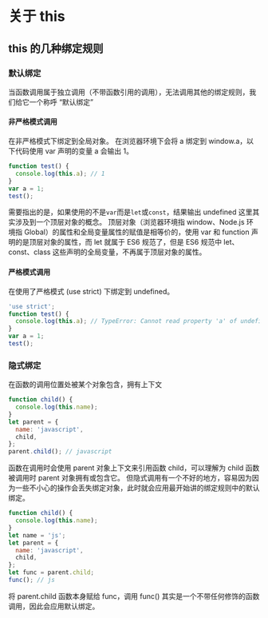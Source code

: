 # 关于 this

## this 的几种绑定规则

### 默认绑定

当函数调用属于独立调用（不带函数引用的调用），无法调用其他的绑定规则，我们给它一个称呼 “默认绑定”

#### 非严格模式调用

在非严格模式下绑定到全局对象。
在浏览器环境下会将 a 绑定到 window.a，以下代码使用 var 声明的变量 a 会输出 1。

```js
function test() {
  console.log(this.a); // 1
}
var a = 1;
test();
```

需要指出的是，如果使用的不是`var`而是`let`或`const`，结果输出 undefined
这里其实涉及到一个顶层对象的概念。
顶层对象（浏览器环境指 window、Node.js 环境指 Global）的属性和全局变量属性的赋值是相等价的，使用 var 和 function 声明的是顶层对象的属性，而 let 就属于 ES6 规范了，但是 ES6 规范中 let、const、class 这些声明的全局变量，不再属于顶层对象的属性。

#### 严格模式调用

在使用了严格模式 (use strict) 下绑定到 undefined。

```js
'use strict';
function test() {
  console.log(this.a); // TypeError: Cannot read property 'a' of undefined
}
var a = 1;
test();
```

### 隐式绑定

在函数的调用位置处被某个对象包含，拥有上下文

```js
function child() {
  console.log(this.name);
}
let parent = {
  name: 'javascript',
  child,
};
parent.child(); // javascript
```

函数在调用时会使用 parent 对象上下文来引用函数 child，可以理解为 child 函数被调用时 parent 对象拥有或包含它。
但隐式调用有一个不好的地方，容易因为因为一些不小心的操作会丢失绑定对象，此时就会应用最开始讲的绑定规则中的默认绑定。

```js
function child() {
  console.log(this.name);
}
let name = 'js';
let parent = {
  name: 'javascript',
  child,
};
let func = parent.child;
func(); // js
```

将 parent.child 函数本身赋给 func，调用 func() 其实是一个不带任何修饰的函数调用，因此会应用默认绑定。
